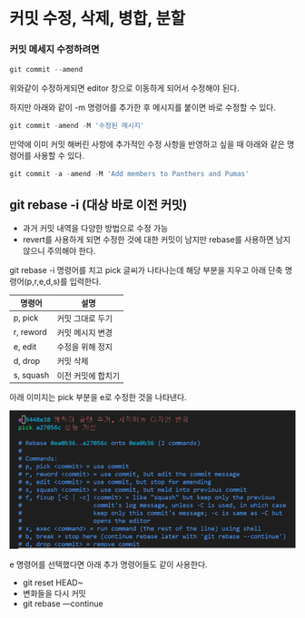 # 커밋 수정, 삭제, 병합, 분할

### 커밋 메세지 수정하려면

```jsx
git commit --amend
```

위와같이 수정하게되면 editor 창으로 이동하게 되어서 수정해야 된다.

하지만 아래와 같이 -m 명령어를 추가한 후 메시지를 붙이면 바로 수정할 수 있다.

```jsx
git commit -amend -M '수정된 메시지'
```

만약에 이미 커밋 해버린 사항에 추가적인 수정 사항을 반영하고 싶을 때 아래와 같은 명령어를 사용할 수 있다.

```jsx
git commit -a -amend -M 'Add members to Panthers and Pumas'
```

## **git rebase -i (대상 바로 이전 커밋)**

- 과거 커밋 내역을 다양한 방법으로 수정 가능
- revert를 사용하게 되면 수정한 것에 대한 커밋이 남지만 rebase를 사용하면 남지 않으니 주의해야 한다.

git rebase -i 명령어를 치고 pick 글씨가 나타나는데 해당 부분을 지우고 아래 단축 명령어(p,r,e,d,s)를 입력한다.

| 명령어 | 설명 |
| --- | --- |
| p, pick | 커밋 그대로 두기 |
| r, reword | 커밋 메시지 변경 |
| e, edit | 수정을 위해 정지 |
| d, drop | 커밋 삭제 |
| s, squash | 이전 커밋에 합치기 |

아래 이미지는 pick 부분을 e로 수정한 것을 나타낸다.

![Untitled](images/commitUpdateDelete.png)

e 명령어를 선택했다면 아래 추가 명령어들도 같이 사용한다.

- git reset HEAD~
- 변화들을 다시 커밋
- git rebase —continue
